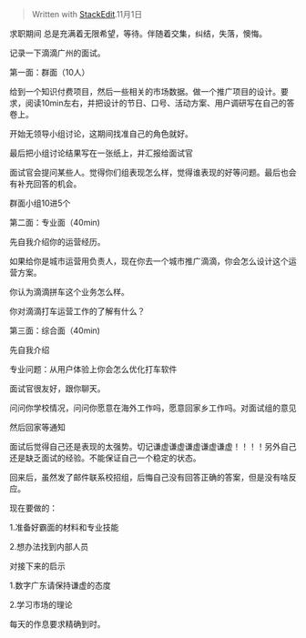 


> Written with [StackEdit](https://stackedit.io/).11月1日

求职期间 总是充满着无限希望，等待。伴随着交集，纠结，失落，懊悔。

记录一下滴滴广州的面试。

第一面：群面（10人）

给到一个知识付费项目，然后一些相关的市场数据。做一个推广项目的设计。要求，阅读10min左右，并把设计的节日、口号、活动方案、用户调研写在自己的答卷上。

开始无领导小组讨论，这期间找准自己的角色就好。

最后把小组讨论结果写在一张纸上，并汇报给面试官

面试官会提问某些人。觉得你们组表现怎么样，觉得谁表现的好等问题。最后也会有补充回答的机会。

群面小组10进5个

第二面：专业面（40min)

先自我介绍你的运营经历。

如果给你是城市运营用负责人，现在你去一个城市推广滴滴，你会怎么设计这个运营方案。

你认为滴滴拼车这个业务怎么样。

你对滴滴打车运营工作的了解有什么？

第三面：综合面（40min)

先自我介绍

专业问题：从用户体验上你会怎么优化打车软件

面试官很友好，跟你聊天。

问问你学校情况，问问你愿意在海外工作吗，愿意回家乡工作吗。对面试组的意见

  

然后回家等通知

  

  

面试后觉得自己还是表现的太强势。切记谦虚谦虚谦虚谦虚谦虚！！！！另外自己还是缺乏面试的经验。不能保证自己一个稳定的状态。

  

回来后，虽然发了邮件联系校招组，后悔自己没有回答正确的答案，但是没有啥反应。

  

现在要做的：

1.准备好霸面的材料和专业技能

2.想办法找到内部人员

  

对接下来的启示

1.数字广东请保持谦虚的态度

2.学习市场的理论

  

每天的作息要求精确到时。
<!--stackedit_data:
eyJoaXN0b3J5IjpbMTY0MDI3NTUxMl19
-->